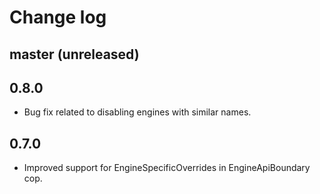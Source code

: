 # Change log

## master (unreleased)

## 0.8.0

- Bug fix related to disabling engines with similar names.

## 0.7.0

- Improved support for EngineSpecificOverrides in EngineApiBoundary cop.

